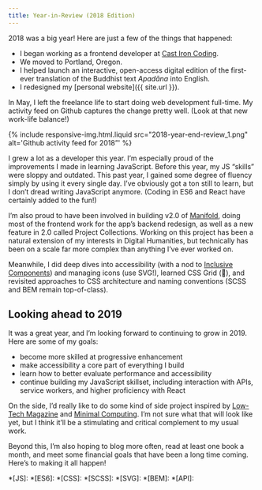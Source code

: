 ```yaml
---
title: Year-in-Review (2018 Edition)
---
```


2018 was a big year! Here are just a few of the things that happened:
* I began working as a frontend developer at [Cast Iron Coding](http://castironcoding.com/).
* We moved to Portland, Oregon.
* I helped launch an interactive, open-access digital edition of the first-ever translation of the Buddhist text _Apadāna_ into English.
* I redesigned my [personal website]({{ site.url }}).

In May, I left the freelance life to start doing web development full-time. My activity feed on Github captures the change pretty well. (Look at that new work-life balance!)

{% include responsive-img.html.liquid src="2018-year-end-review_1.png" alt='Github activity feed for 2018”' %}

I grew a lot as a developer this year. I’m especially proud of the improvements I made in learning JavaScript. Before this year, my JS “skills” were sloppy and outdated. This past year, I gained some degree of fluency simply by using it every single day. I’ve obviously got a ton still to learn, but I don’t dread writing JavaScript anymore. (Coding in ES6 and React have certainly added to the fun!)

I’m also proud to have been involved in building v2.0 of [Manifold](http://manifoldapp.org/), doing most of the frontend work for the app’s backend redesign, as well as a new feature in 2.0 called Project Collections. Working on this project has been a natural extension of my interests in Digital Humanities, but technically has been on a scale far more complex than anything I’ve ever worked on.

Meanwhile, I did deep dives into accessibility (with a nod to [Inclusive Components](https://inclusive-components.design/)) and managing icons (use SVG!), learned CSS Grid (🤗), and revisited approaches to CSS architecture and naming conventions (SCSS and BEM remain top-of-class).

## Looking ahead to 2019
It was a great year, and I’m looking forward to continuing to grow in 2019. Here are some of my goals:
* become more skilled at progressive enhancement
* make accessibility a core part of everything I build
* learn how to better evaluate performance and accessibility
* continue building my JavaScript skillset, including interaction with API<span>s</span>, service workers, and higher proficiency with React

On the side, I’d really like to do some kind of side project inspired by [Low-Tech Magazine](https://solar.lowtechmagazine.com/2018/09/how-to-build-a-lowtech-website/) and [Minimal Computing](http://go-dh.github.io/mincomp/thoughts/2016/10/03/tldr/). I’m not sure what that will look like yet, but I think it’ll be a stimulating and critical complement to my usual work.

Beyond this, I’m also hoping to blog more often, read at least one book a month, and meet some financial goals that have been a long time coming. Here’s to making it all happen!

*[JS]:
*[ES6]:
*[CSS]:
*[SCSS]:
*[SVG]:
*[BEM]:
*[API]:
